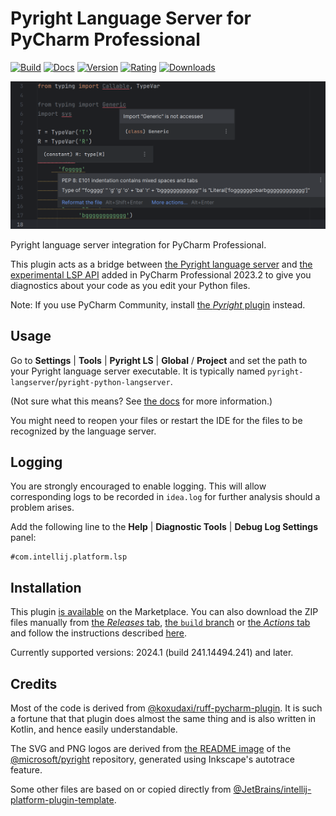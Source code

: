 # Pyright Language Server for PyCharm Professional

[![Build](https://github.com/InSyncWithFoo/pyright-langserver-for-pycharm/actions/workflows/build.yaml/badge.svg)][5]
[![Docs](https://github.com/InSyncWithFoo/pyright-langserver-for-pycharm/actions/workflows/docs.yaml/badge.svg)][6]
[![Version](https://img.shields.io/jetbrains/plugin/v/24146)][7]
[![Rating](https://img.shields.io/jetbrains/plugin/r/rating/24146)][8]
[![Downloads](https://img.shields.io/jetbrains/plugin/d/24146)][9]

![](./.github/readme/demo-1.png)

<!-- Plugin description -->
Pyright language server integration for PyCharm Professional.

This plugin acts as a bridge between [the Pyright language server][1]
and [the experimental LSP API][2] added in PyCharm Professional 2023.2
to give you diagnostics about your code as you edit your Python files.

Note: If you use PyCharm Community,
install [the <i>Pyright</i> plugin][3] instead.


## Usage

Go to <b>Settings</b> | <b>Tools</b> |
<b>Pyright LS</b> | <b>Global</b> / <b>Project</b> and
set the path to your Pyright language server executable.
It is typically named `pyright-langserver`/`pyright-python-langserver`.

(Not sure what this means? See [the docs][4] for more information.)

You might need to reopen your files or restart the IDE
for the files to be recognized by the language server.


## Logging

You are strongly encouraged to enable logging.
This will allow corresponding logs to be recorded in `idea.log`
for further analysis should a problem arises.

Add the following line to the <b>Help</b> | <b>Diagnostic Tools</b> |
<b>Debug Log Settings</b> panel:

```text
#com.intellij.platform.lsp
```


  [1]: https://github.com/microsoft/pyright
  [2]: https://plugins.jetbrains.com/docs/intellij/language-server-protocol.html
  [3]: https://github.com/InSyncWithFoo/pyright-for-pycharm
  [4]: https://insyncwithfoo.github.io/pyright-langserver-for-pycharm/configurations/#executable
<!-- Plugin description end -->


## Installation

This plugin [is available][8] on the Marketplace.
You can also download the ZIP files manually from [the <i>Releases</i> tab][10],
[the `build` branch][11] or [the <i>Actions</i> tab][12]
and follow the instructions described [here][13].

Currently supported versions:
2024.1 (build 241.14494.241) and later.


## Credits

Most of the code is derived from [@koxudaxi/ruff-pycharm-plugin][14].
It is such a fortune that that plugin does almost the same thing
and is also written in Kotlin, and hence easily understandable.

The SVG and PNG logos are derived from [the README image][15]
of the [@microsoft/pyright][1] repository,
generated using Inkscape's autotrace feature.

Some other files are based on or copied directly from
[@JetBrains/intellij-platform-plugin-template][16].


  [5]: https://github.com/InSyncWithFoo/pyright-langserver-for-pycharm/actions/workflows/build.yaml
  [6]: https://github.com/InSyncWithFoo/pyright-langserver-for-pycharm/actions/workflows/docs.yaml
  [7]: https://plugins.jetbrains.com/plugin/24146/versions
  [8]: https://plugins.jetbrains.com/plugin/24146/reviews
  [9]: https://plugins.jetbrains.com/plugin/24146
  [10]: https://github.com/InSyncWithFoo/pyright-langserver-for-pycharm/releases
  [11]: https://github.com/InSyncWithFoo/pyright-langserver-for-pycharm/tree/build
  [12]: https://github.com/InSyncWithFoo/pyright-langserver-for-pycharm/actions/workflows/build.yaml
  [13]: https://www.jetbrains.com/help/pycharm/managing-plugins.html#install_plugin_from_disk
  [14]: https://github.com/koxudaxi/ruff-pycharm-plugin
  [15]: https://github.com/microsoft/pyright/blob/main/docs/img/PyrightLarge.png
  [16]: https://github.com/JetBrains/intellij-platform-plugin-template
